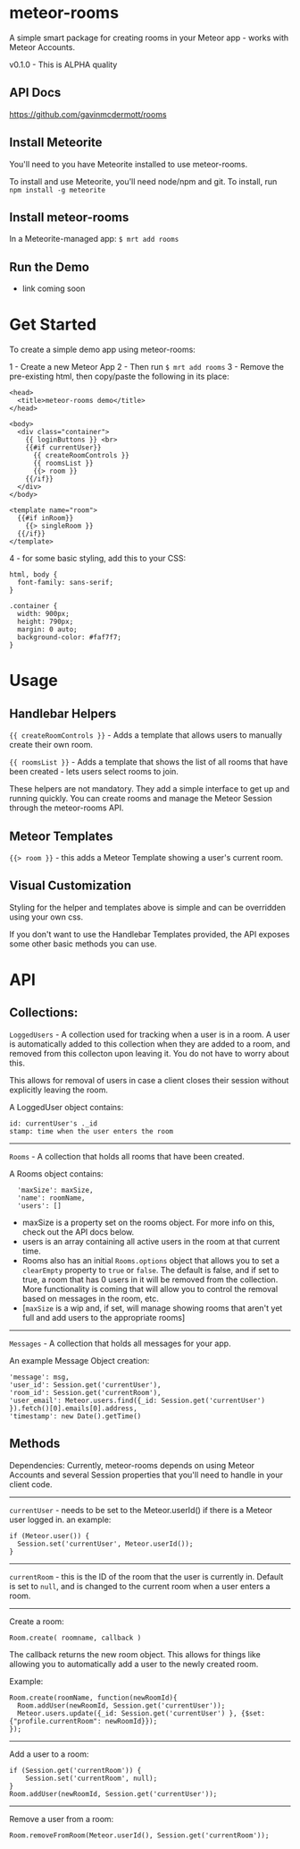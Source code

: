 meteor-rooms
============
A simple smart package for creating rooms in your Meteor app - works with Meteor Accounts.

v0.1.0 - This is ALPHA quality

API Docs
--------
https://github.com/gavinmcdermott/rooms

Install Meteorite
------------
You'll need to you have Meteorite installed to use meteor-rooms.

To install and use Meteorite, you'll need node/npm and git. To install, run `npm install -g meteorite`

Install meteor-rooms
-----------
In a Meteorite-managed app: `$ mrt add rooms`

Run the Demo
-----------
- link coming soon

Get Started
======
To create a simple demo app using meteor-rooms:

1 - Create a new Meteor App
2 - Then run  `$ mrt add rooms`
3 - Remove the pre-existing html, then copy/paste the following in its place:

    <head>
      <title>meteor-rooms demo</title>
    </head>

    <body>
      <div class="container">
        {{ loginButtons }} <br>
        {{#if currentUser}}
          {{ createRoomControls }}
          {{ roomsList }}
          {{> room }}
        {{/if}}
      </div>
    </body>

    <template name="room">
      {{#if inRoom}}
        {{> singleRoom }}
      {{/if}}
    </template>

4 - for some basic styling, add this to your CSS:

    html, body {
      font-family: sans-serif;
    }

    .container {
      width: 900px;
      height: 790px;
      margin: 0 auto;
      background-color: #faf7f7;
    }

Usage
=====
Handlebar Helpers
------
`{{ createRoomControls }}` - Adds a template that allows users to manually create their own room.

`{{ roomsList }}` - Adds a template that shows the list of all rooms that have been created - lets users select rooms to join.

These helpers are not mandatory. They add a simple interface to get up  and running quickly. You can create rooms and manage the Meteor Session through the meteor-rooms API.

Meteor Templates
------
`{{> room }}` - this adds a Meteor Template showing a user's current room.

Visual Customization
-------
Styling for the helper and templates above is simple and can be overridden using your own css.

If you don't want to use the Handlebar Templates provided, the API exposes some other basic methods you can use.


API
====
Collections:
------
`LoggedUsers` - A collection used for tracking when a user is in a room. A user is automatically added to this collection when they are added to a room, and removed from this collecton upon leaving it. You do not have to worry about this.

This allows for removal of users in case a client closes their session without explicitly leaving the room.

A LoggedUser object contains:

    id: currentUser's ._id
    stamp: time when the user enters the room

------
`Rooms` - A collection that holds all rooms that have been created.

A Rooms object contains:

      'maxSize': maxSize,
      'name': roomName,
      'users': []

- maxSize is a property set on the rooms object. For more info on this, check out the API docs below.
- users is an array containing all active users in the room at that current time.
- Rooms also has an initial `Rooms.options` object that allows you to set a `clearEmpty` property to `true` or `false`. The default is false, and if set to true, a room that has 0 users in it will be removed from the collection. More functionality is coming that will allow you to control the removal based on messages in the room, etc.
- [`maxSize` is a wip and, if set, will manage showing rooms that aren't yet full and add users to the appropriate rooms]

------
`Messages` - A collection that holds all messages for your app.

An example Message Object creation:

    'message': msg,
    'user_id': Session.get('currentUser'),
    'room_id': Session.get('currentRoom'),
    'user_email': Meteor.users.find({_id: Session.get('currentUser') }).fetch()[0].emails[0].address,
    'timestamp': new Date().getTime()


Methods
---
Dependencies: Currently, meteor-rooms depends on using Meteor Accounts and several Session properties that you'll need to handle in your client code.

---
`currentUser` - needs to be set to the Meteor.userId() if there is a Meteor user logged in.
an example:

    if (Meteor.user()) {
      Session.set('currentUser', Meteor.userId());
    }

-----
`currentRoom` - this is the ID of the room that the user is currently in. Default is set to `null`, and is changed to the current room when a user enters a room.

---
Create a room:

    Room.create( roomname, callback )

The callback returns the new room object. This allows for things like allowing you to automatically add a user to the newly created room.

Example:

    Room.create(roomName, function(newRoomId){
      Room.addUser(newRoomId, Session.get('currentUser'));
      Meteor.users.update({_id: Session.get('currentUser') }, {$set:{"profile.currentRoom": newRoomId}});
    });

---
Add a user to a room:

    if (Session.get('currentRoom')) {
        Session.set('currentRoom', null);
    }
    Room.addUser(newRoomId, Session.get('currentUser'));

---
Remove a user from a room:

    Room.removeFromRoom(Meteor.userId(), Session.get('currentRoom'));

